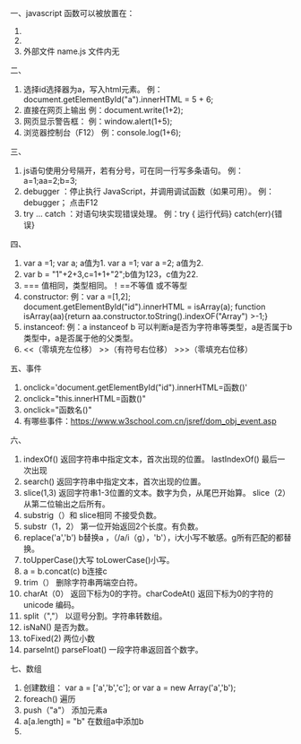 一、javascript 函数可以被放置在：
1. <head><script></script></head>
2. <body><script></script></body>
3. 外部文件 name.js 文件内无<script>标签。调用：<script src="name.js"></script>

二、
1. 选择id选择器为a，写入html元素。
例：document.getElementById("a").innerHTML = 5 + 6;
2. 直接在网页上输出
例：document.write(1+2);
3. 网页显示警告框：
例：window.alert(1+5);
4. 浏览器控制台（F12）
例：console.log(1+6);

三、
1. js语句使用分号隔开，若有分号，可在同一行写多条语句。
例：a=1;aa=2;b=3;
2. debugger ：停止执行 JavaScript，并调用调试函数（如果可用）。
例：debugger； 点击F12
3. try ... catch ：对语句块实现错误处理。
例：try { 运行代码}
    catch(err){错误}  

四、
1. var a =1; var a; a值为1.
var a =1; var a =2; a值为2.
2. var b = "1"+2+3,c=1+1+"2";b值为123，c值为22.
3. === 值相同，类型相同。！==不等值 或不等型
4. constructor:
例：var a =[1,2];
document.getElementById("id").innerHTML = isArray(a);
function isArray(aa){return aa.constructor.toString().indexOF("Array") >-1;}
5. instanceof:
例：a instanceof b 可以判断a是否为字符串等类型，a是否属于b类型中，a是否属于他的父类型。
6. <<（零填充左位移） >>（有符号右位移） >>>（零填充右位移）

五、事件
1. onclick='document.getElementById("id").innerHTML=函数()'
2. onclick="this.innerHTML=函数()"
3. onclick="函数名()"
4. 有哪些事件：https://www.w3school.com.cn/jsref/dom_obj_event.asp

六、
1. indexOf() 返回字符串中指定文本，首次出现的位置。
lastIndexOf() 最后一次出现
2. search() 返回字符串中指定文本，首次出现的位置。
3. slice(1,3) 返回字符串1-3位置的文本。数字为负，从尾巴开始算。
slice（2） 从第二位输出之后所有。
4.  substrig（）和 slice相同 不接受负数。
5. substr（1，2） 第一位开始返回2个长度。有负数。
6. replace('a','b') b替换a ，（/a/i（g），'b'），i大小写不敏感。g所有匹配的都替换。
7.  toUpperCase()大写  toLowerCase()小写。
8. a = b.concat(c) b连接c
9. trim（） 删除字符串两端空白符。
10. charAt（0） 返回下标为0的字符。charCodeAt()  返回下标为0的字符的unicode 编码。
11. split（","） 以逗号分割。字符串转数组。
12. isNaN() 是否为数。
13. toFixed(2) 两位小数
14. parseInt() parseFloat() 一段字符串返回首个数字。

七、数组
1. 创建数组： var a = ['a','b','c']; or var a = new Array('a','b');
2. foreach() 遍历
3. push（"a"） 添加元素a
4. a[a.length] = "b" 在数组a中添加b
5. 


